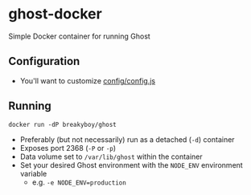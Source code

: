 # ghost-docker
Simple Docker container for running Ghost

## Configuration
- You'll want to customize [config/config.js](https://github.com/andres-rojas/ghost-docker/blob/master/config/config.js)

## Running
```Shell
docker run -dP breakyboy/ghost
```

- Preferably (but not necessarily) run as a detached (`-d`) container
- Exposes port 2368 (`-P` or `-p`)
- Data volume set to `/var/lib/ghost` within the container
- Set your desired Ghost environment with the `NODE_ENV` environment variable
    - e.g. `-e NODE_ENV=production`
